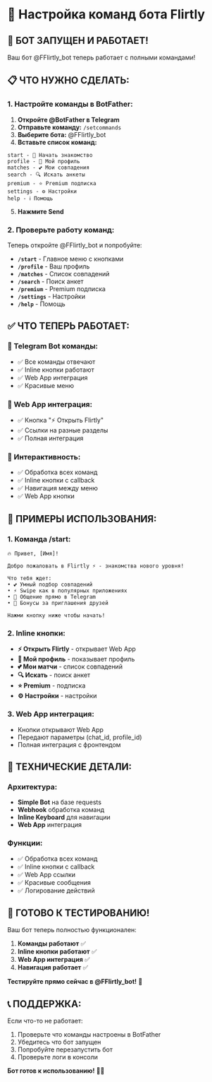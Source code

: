 # 🤖 Настройка команд бота Flirtly

## 🚀 **БОТ ЗАПУЩЕН И РАБОТАЕТ!**

Ваш бот @FFlirtly_bot теперь работает с полными командами!

## 📋 **ЧТО НУЖНО СДЕЛАТЬ:**

### **1. Настройте команды в BotFather:**

1. **Откройте @BotFather в Telegram**
2. **Отправьте команду:** `/setcommands`
3. **Выберите бота:** @FFlirtly_bot
4. **Вставьте список команд:**

```
start - 🚀 Начать знакомство
profile - 👤 Мой профиль  
matches - 💕 Мои совпадения
search - 🔍 Искать анкеты
premium - ⭐ Premium подписка
settings - ⚙️ Настройки
help - ℹ️ Помощь
```

5. **Нажмите Send**

### **2. Проверьте работу команд:**

Теперь откройте @FFlirtly_bot и попробуйте:

- **`/start`** - Главное меню с кнопками
- **`/profile`** - Ваш профиль
- **`/matches`** - Список совпадений
- **`/search`** - Поиск анкет
- **`/premium`** - Premium подписка
- **`/settings`** - Настройки
- **`/help`** - Помощь

## ✅ **ЧТО ТЕПЕРЬ РАБОТАЕТ:**

### **🤖 Telegram Bot команды:**
- ✅ Все команды отвечают
- ✅ Inline кнопки работают
- ✅ Web App интеграция
- ✅ Красивые меню

### **📱 Web App интеграция:**
- ✅ Кнопка "⚡ Открыть Flirtly"
- ✅ Ссылки на разные разделы
- ✅ Полная интеграция

### **💬 Интерактивность:**
- ✅ Обработка всех команд
- ✅ Inline кнопки с callback
- ✅ Навигация между меню
- ✅ Web App кнопки

## 🎯 **ПРИМЕРЫ ИСПОЛЬЗОВАНИЯ:**

### **1. Команда /start:**
```
🔥 Привет, [Имя]!

Добро пожаловать в Flirtly ⚡ - знакомства нового уровня!

Что тебя ждет:
• 💕 Умный подбор совпадений
• ⚡ Swipe как в популярных приложениях
• 💬 Общение прямо в Telegram
• 🎁 Бонусы за приглашения друзей

Нажми кнопку ниже чтобы начать!
```

### **2. Inline кнопки:**
- **⚡ Открыть Flirtly** - открывает Web App
- **👤 Мой профиль** - показывает профиль
- **💕 Мои матчи** - список совпадений
- **🔍 Искать** - поиск анкет
- **⭐ Premium** - подписка
- **⚙️ Настройки** - настройки

### **3. Web App интеграция:**
- Кнопки открывают Web App
- Передают параметры (chat_id, profile_id)
- Полная интеграция с фронтендом

## 🔧 **ТЕХНИЧЕСКИЕ ДЕТАЛИ:**

### **Архитектура:**
- **Simple Bot** на базе requests
- **Webhook** обработка команд
- **Inline Keyboard** для навигации
- **Web App** интеграция

### **Функции:**
- ✅ Обработка всех команд
- ✅ Inline кнопки с callback
- ✅ Web App ссылки
- ✅ Красивые сообщения
- ✅ Логирование действий

## 🚀 **ГОТОВО К ТЕСТИРОВАНИЮ!**

Ваш бот теперь полностью функционален:

1. **Команды работают** ✅
2. **Inline кнопки работают** ✅  
3. **Web App интеграция** ✅
4. **Навигация работает** ✅

**Тестируйте прямо сейчас в @FFlirtly_bot!** 🎉

## 📞 **ПОДДЕРЖКА:**

Если что-то не работает:
1. Проверьте что команды настроены в BotFather
2. Убедитесь что бот запущен
3. Попробуйте перезапустить бот
4. Проверьте логи в консоли

**Бот готов к использованию!** 🚀✨
